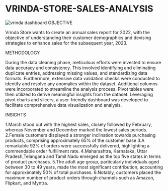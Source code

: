 # VRINDA-STORE-SALES-ANALYSIS
![vrinda dashboard](https://github.com/meghakiran25/VRINDA-STORE-SALES-ANALYSIS/assets/171676076/837ac690-43af-4ca0-ba8c-353f1015509b)
OBJECTIVE

Vrinda Store wants to create an annual sales report for 2022, with the objective of understanding their customer demographics and devising strategies to enhance sales for the subsequent year, 2023.

METHODOLOGY

During the data cleaning phase, meticulous efforts were invested to ensure data accuracy and consistency. This involved identifying and eliminating duplicate entries, addressing missing values, and standardizing data formats. Furthermore, extensive data validation checks were conducted to identify and resolve any anomalies within the dataset. Additional columns were incorporated to streamline the analysis process. Pivot tables were then utilized to derive meaningful insights from the dataset. Leveraging pivot charts and slicers, a user-friendly dashboard was developed to facilitate comprehensive data visualization and analysis.

INSIGHTS

1.March stood out with the highest sales, closely followed by February, whereas November and December marked the lowest sales periods.
2.Female customers displayed a stronger inclination towards purchasing products, comprising approximately 65% of the customer base
3.A remarkable 92% of orders were successfully delivered, highlighting a commendable order fulfillment rate.
4.Maharashtra, Karnataka, Uttar Pradesh,Telangana and Tamil Nadu emerged as the top five states in terms of product purchases.
5.The adult age group, particularly individuals aged between 30 to 49 years, made the most significant contribution, accounting for approximately 50% of total purchases.
6.Notably, customers placed the maximum number of product orders through channels such as Amazon, Flipkart, and Myntra.



